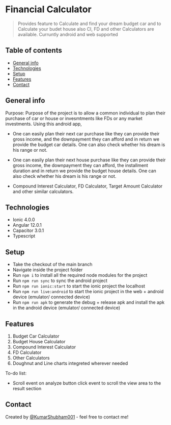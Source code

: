 # Financial Calculator
> Provides feature to Calculate and find your dream budget car and to Calculate your budet house also CI, FD and other Calculators are available.
> Curruntly android and web supported

## Table of contents
* [General info](#general-info)
* [Technologies](#technologies)
* [Setup](#setup)
* [Features](#features)
* [Contact](#contact)

## General info
Purpose: Purpose of the project is to allow a common individual to plan their purchase of car or house or invesmtments like FDs or any market investments.
Using this android app, 

* One can easily plan their next car purchase like they can provide their gross income, and the downpayment they can afford and in return we provide the budget car details. One can also check whether his dream is his range or not.

* One can easily plan their next house purchase like they can provide their gross income, the downpayment they can afford, the installment duration and in return we provide the budget house details. One can also check whether his dream is his range or not.

* Compound Interest Calculator, FD Calculator, Target Amount Calculator and other similar calculators.

## Technologies
* Ionic 4.0.0
* Angular 12.0.1
* Capacitor 3.0.1
* Typescript

## Setup
* Take the checkout of the main branch
* Navigate inside the project folder
* Run `npm i` to install all the required node modules for the project
* Run `npm run sync` to sync the android project
* Run `npm run ionic:start` to start the ionic project the localhost
* Run `npm run live:android` to start the ionic project in the web + android device (emulator/ connected device)
* Run `npm run apk` to generate the debug + release apk and install the apk in the android device (emulator/ connected device)

## Features
1. Budget Car Calculator
2. Budget House Calculator
3. Compound Interest Calculator
4. FD Calculator
5. Other Calculators
6. Doughnut and Line charts integreted wherever needed

To-do list:
* Scroll event on analyze button click event to scroll the view area to the result section

## Contact
Created by [@KumarShubham001](https://www.kumarshubham.in/) - feel free to contact me!
